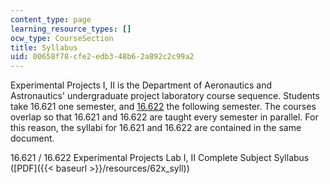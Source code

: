 ```yaml
---
content_type: page
learning_resource_types: []
ocw_type: CourseSection
title: Syllabus
uid: 00658f78-cfe2-edb3-48b6-2a892c2c99a2
---
```


Experimental Projects I, II is the Department of Aeronautics and Astronautics' undergraduate project laboratory course sequence. Students take 16.621 one semester, and [16.622](/courses/16-622-experimental-projects-ii-fall-2003/) the following semester. The courses overlap so that 16.621 and 16.622 are taught every semester in parallel. For this reason, the syllabi for 16.621 and 16.622 are contained in the same document.

16.621 / 16.622 Experimental Projects Lab I, II Complete Subject Syllabus ([PDF]({{< baseurl >}}/resources/62x_syll))